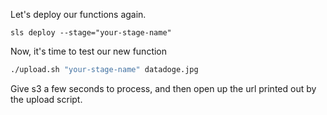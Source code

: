 Let's deploy our functions again.

```
sls deploy --stage="your-stage-name"
```

Now, it's time to test our new function

```bash
./upload.sh "your-stage-name" datadoge.jpg
```

Give s3 a few seconds to process, and then open up the url printed out by the upload script.
